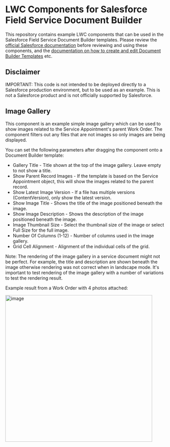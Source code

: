 # LWC Components for Salesforce Field Service Document Builder

This repository contains example LWC components that can be used in the Salesforce Field Service Document Builder templates. Please review the [official Salesforce documentation](https://developer.salesforce.com/docs/atlas.en-us.field_service_dev.meta/field_service_dev/fsl_dev_mobile_document_builder.htm) before reviewing and using these components, and the [documentation on how to create and edit Document Builder Templates](https://help.salesforce.com/s/articleView?id=sf.fs_document_builder_about.htm&type=5) etc.

## Disclaimer
IMPORTANT: This code is not intended to be deployed directly to a Salesforce production environment, but to be used as an example. This is not a Salesforce product and is not officially supported by Salesforce.

## Image Gallery

This component is an example simple image gallery which can be used to show images related to the Service Appointment's parent Work Order. The component filters out any files that are not images so only images are being displayed. 

You can set the following parameters after dragging the component onto a Document Builder template:
* Gallery Title - Title shown at the top of the image gallery. Leave empty to not show a title.
* Show Parent Record Images - If the template is based on the Service Appointment object, this will show the images related to the parent record.
* Show Latest Image Version - If a file has multiple versions (ContentVersion), only show the latest version.
* Show Image Title - Shows the title of the image positioned beneath the image.
* Show Image Description - Shows the description of the image positioned beneath the image.
* Image Thumbnail Size - Select the thumbnail size of the image or select Full Size for the full image.
* Number Of Columns (1-12) - Number of columns used in the image gallery.
* Grid Cell Alignment - Alignment of the individual cells of the grid.

Note: The rendering of the image gallery in a service document might not be perfect. For example, the title and description are shown beneath the image otherwise rendering was not correct when in landscape mode. It's important to test rendering of the image gallery with a number of variations to test the rendering result.

Example result from a Work Order with 4 photos attached:

<img width="460" alt="image" src="https://github.com/iampatrickbrinksma/SFS-Document-Builder-LWC-Components/assets/78381570/7352fef0-5a32-4022-85d6-6c1c8870b3a8">

